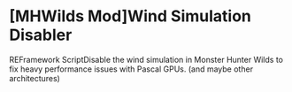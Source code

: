 # [MHWilds Mod]Wind Simulation Disabler
 REFramework ScriptDisable the wind simulation in Monster Hunter Wilds to fix heavy performance issues with Pascal GPUs. (and maybe other architectures)
